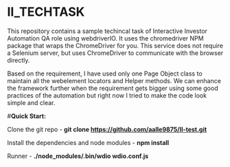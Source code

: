 # II_TECHTASK

This repository contains a sample techincal task of Interactive Investor Automation QA role using webdriverIO. It uses the chromedriver NPM package that wraps the ChromeDriver for you. This service does not require a Selenium server, but uses ChromeDriver to communicate with the browser directly.

Based on the requirement, I have used only one Page Object class to maintain all the webelement locators and Helper methods. We can enhance the framework further when the requirement gets bigger using some good practices of the automation but right now I tried to make the code look simple and clear.

#**Quick Start:**

Clone the git repo - **git clone https://github.com/aalle9875/II-test.git**

Install the dependencies and node modules - **npm install**

Runner - **./node_modules/.bin/wdio wdio.conf.js**
